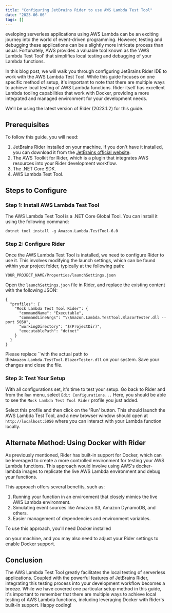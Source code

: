 ```yaml
---
title: "Configuring JetBrains Rider to use AWS Lambda Test Tool"
date: "2023-06-06"
tags: []
---
```


eveloping serverless applications using AWS Lambda can be an exciting journey into the world of event-driven programming. However, testing and debugging these applications can be a slightly more intricate process than usual. Fortunately, AWS provides a valuable tool known as the 'AWS Lambda Test Tool' that simplifies local testing and debugging of your Lambda functions.

In this blog post, we will walk you through configuring JetBrains Rider IDE to work with the AWS Lambda Test Tool. While this guide focuses on one specific method of setup, it's important to note that there are multiple ways to achieve local testing of AWS Lambda functions. Rider itself has excellent Lambda tooling capabilities that work with Docker, providing a more integrated and managed environment for your development needs.

We'll be using the latest version of Rider (2023.1.2) for this guide.

## Prerequisites

To follow this guide, you will need:

1. JetBrains Rider installed on your machine. If you don't have it installed, you can download it from the [JetBrains official website](https://www.jetbrains.com/rider/download/).
2. The AWS Toolkit for Rider, which is a plugin that integrates AWS resources into your Rider development workflow.
3. The .NET Core SDK.
4. AWS Lambda Test Tool.

## Steps to Configure

### Step 1: Install AWS Lambda Test Tool

The AWS Lambda Test Tool is a .NET Core Global Tool. You can install it using the following command:

    dotnet tool install -g Amazon.Lambda.TestTool-6.0

### Step 2: Configure Rider

Once the AWS Lambda Test Tool is installed, we need to configure Rider to use it. This involves modifying the launch settings, which can be found within your project folder, typically at the following path:

    YOUR_PROJECT_NAME/Properties/launchSettings.json

Open the `launchSettings.json` file in Rider, and replace the existing content with the following JSON:

    {
      "profiles": {
        "Mock Lambda Test Tool Rider": {
          "commandName": "Executable",
          "commandLineArgs": "\\Amazon.Lambda.TestTool.BlazorTester.dll --port 5050",
          "workingDirectory": "$(ProjectDir)",
          "executablePath": "dotnet"
        }
      }
    }

Please replace ``with the actual path to the`Amazon.Lambda.TestTool.BlazorTester.dll` on your system. Save your changes and close the file.

### Step 3: Test Your Setup

With all configurations set, it's time to test your setup. Go back to Rider and from the `Run` menu, select `Edit Configurations...` Here, you should be able to see the `Mock Lambda Test Tool Rider` profile you just added.

Select this profile and then click on the 'Run' button. This should launch the AWS Lambda Test Tool, and a new browser window should open at `http://localhost:5050` where you can interact with your Lambda function locally.

## Alternate Method: Using Docker with Rider

As previously mentioned, Rider has built-in support for Docker, which can be leveraged to create a more controlled environment for testing your AWS Lambda functions. This approach would involve using AWS's docker-lambda images to replicate the live AWS Lambda environment and debug your functions.

This approach offers several benefits, such as:

1. Running your function in an environment that closely mimics the live AWS Lambda environment.
2. Simulating event sources like Amazon S3, Amazon DynamoDB, and others.
3. Easier management of dependencies and environment variables.

To use this approach, you'll need Docker installed

on your machine, and you may also need to adjust your Rider settings to enable Docker support.

## Conclusion

The AWS Lambda Test Tool greatly facilitates the local testing of serverless applications. Coupled with the powerful features of JetBrains Rider, integrating this testing process into your development workflow becomes a breeze. While we have covered one particular setup method in this guide, it's important to remember that there are multiple ways to achieve local testing of AWS Lambda functions, including leveraging Docker with Rider's built-in support. Happy coding!
